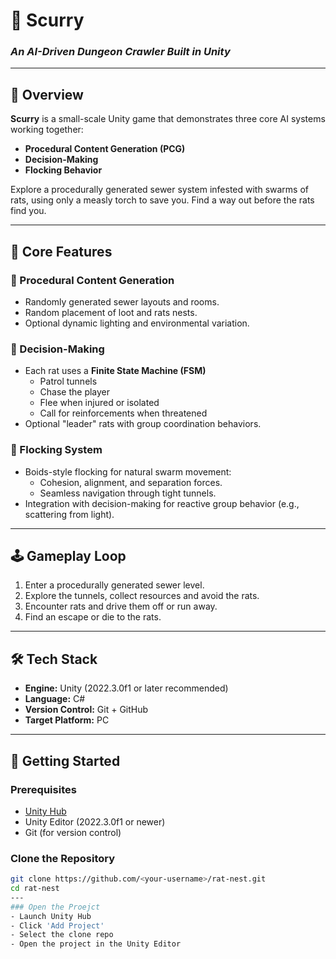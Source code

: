 # 🐀 Scurry
### *An AI-Driven Dungeon Crawler Built in Unity*

---

## 📖 Overview
**Scurry** is a small-scale Unity game that demonstrates three core AI systems working together:
- **Procedural Content Generation (PCG)**
- **Decision-Making**
- **Flocking Behavior**

Explore a procedurally generated sewer system infested with swarms of rats, using only a measly torch to save you. Find a way out before the rats find you.

---

## 🧩 Core Features

### 🧱 Procedural Content Generation
- Randomly generated sewer layouts and rooms. 
- Random placement of loot and rats nests.
- Optional dynamic lighting and environmental variation.

### 🧠 Decision-Making
- Each rat uses a **Finite State Machine (FSM)**
  - Patrol tunnels  
  - Chase the player  
  - Flee when injured or isolated  
  - Call for reinforcements when threatened  
- Optional "leader" rats with group coordination behaviors.

### 🐀 Flocking System
- Boids-style flocking for natural swarm movement:
  - Cohesion, alignment, and separation forces.  
  - Seamless navigation through tight tunnels.  
- Integration with decision-making for reactive group behavior (e.g., scattering from light).

---

## 🕹️ Gameplay Loop
1. Enter a procedurally generated sewer level.
2. Explore the tunnels, collect resources and avoid the rats.
3. Encounter rats and drive them off or run away.
4. Find an escape or die to the rats.

---

## 🛠️ Tech Stack
- **Engine:** Unity (2022.3.0f1 or later recommended)  
- **Language:** C#  
- **Version Control:** Git + GitHub  
- **Target Platform:** PC

---

## 🚀 Getting Started

### Prerequisites
- [Unity Hub](https://unity.com/download)
- Unity Editor (2022.3.0f1 or newer)
- Git (for version control)

### Clone the Repository
```bash
git clone https://github.com/<your-username>/rat-nest.git
cd rat-nest
---
### Open the Proejct
- Launch Unity Hub
- Click 'Add Project'
- Select the clone repo
- Open the project in the Unity Editor


